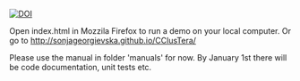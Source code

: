 [![DOI](https://zenodo.org/badge/24090/sonjageorgievska/CClusTera.svg)](https://zenodo.org/badge/latestdoi/24090/sonjageorgievska/CClusTera)


Open index.html in Mozzila Firefox to run a demo on your local computer. Or go to http://sonjageorgievska.github.io/CClusTera/

Please use the manual in folder 'manuals' for now. By January 1st there will be code documentation, unit tests etc.
